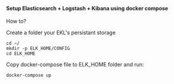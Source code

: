#### Setup Elasticsearch + Logstash + Kibana using docker compose

How to?

Create a folder your EKL's persistant storage
```
cd ~/
mkdir -p ELK_HOME/CONFIG
cd ELK_HOME
```


Copy docker-compose file to ELK_HOME folder and run:
```
docker-compose up
```


